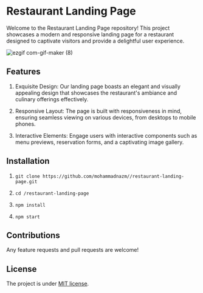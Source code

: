 # Restaurant Landing Page

Welcome to the Restaurant Landing Page repository! This project showcases a modern and responsive landing page for a restaurant designed to captivate visitors and provide a delightful user experience.

![ezgif com-gif-maker (8)](https://github.com/mohammadnazm/ecommerce-website/assets/63538356/5d4e1e6c-ffae-4d5a-b891-45338f301d1c)

## Features
1. Exquisite Design: Our landing page boasts an elegant and visually appealing design that showcases the restaurant's ambiance and culinary offerings effectively.

2. Responsive Layout: The page is built with responsiveness in mind, ensuring seamless viewing on various devices, from desktops to mobile phones.

3. Interactive Elements: Engage users with interactive components such as menu previews, reservation forms, and a captivating image gallery.


## Installation

1. `git clone https://github.com/mohammadnazm//restaurant-landing-page.git`

2. `cd /restaurant-landing-page`

3. `npm install`

4. `npm start`

## Contributions

Any feature requests and pull requests are welcome!

## License

The project is under [MIT license](https://choosealicense.com/licenses/mit/).
